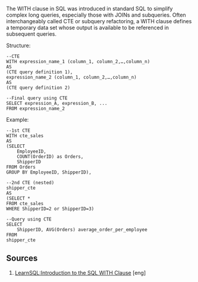 The WITH clause in SQL was introduced in standard SQL to
simplify complex long queries, especially those with JOINs and
subqueries. Often interchangeably called CTE or subquery refactoring,
a WITH clause defines a temporary data set whose output is available
to be referenced in subsequent queries.

Structure:
```
--CTE
WITH expression_name_1 (column_1, column_2,…,column_n)
AS
(CTE query definition 1),
expression_name_2 (column_1, column_2,…,column_n)
AS
(CTE query definition 2)
 
--Final query using CTE
SELECT expression_A, expression_B, ...
FROM expression_name_2
```

Example:
```
--1st CTE
WITH cte_sales
AS
(SELECT
    EmployeeID,
    COUNT(OrderID) as Orders,
    ShipperID
FROM Orders
GROUP BY EmployeeID, ShipperID),
 
--2nd CTE (nested)
shipper_cte
AS
(SELECT *
FROM cte_sales
WHERE ShipperID=2 or ShipperID=3)
 
--Query using CTE
SELECT
    ShipperID, AVG(Orders) average_order_per_employee
FROM
shipper_cte
```

## Sources
1. [LearnSQL:Introduction to the SQL WITH Clause](https://learnsql.com/blog/what-is-with-clause-sql/) [eng]